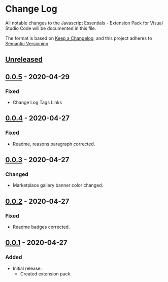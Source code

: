 # Change Log

All notable changes to the Javascript Essentials - Extension Pack for Visual Studio Code will be documented in this file.

The format is based on [Keep a Changelog](https://keepachangelog.com/en/1.0.0/),
and this project adheres to [Semantic Versioning](https://semver.org/spec/v2.0.0.html).

## [Unreleased]

## [0.0.5] - 2020-04-29

### Fixed

* Change Log Tags Links

## [0.0.4] - 2020-04-27

### Fixed

* Readme, reasons paragraph corrected.

## [0.0.3] - 2020-04-27

### Changed

* Marketplace gallery banner color changed.

## [0.0.2] - 2020-04-27

### Fixed

* Readme badges corrected.

## [0.0.1] - 2020-04-27

### Added

* Initial release.
  * Created extension pack.

[Unreleased]: https://github.com/Gydunhn/Javascript-Essentials/tree/develop
[0.0.5]: https://github.com/Gydunhn/Javascript-Essentials/releases/tag/0.0.5
[0.0.4]: https://github.com/Gydunhn/Javascript-Essentials/releases/tag/0.0.4
[0.0.3]: https://github.com/Gydunhn/Javascript-Essentials/releases/tag/0.0.3
[0.0.2]: https://github.com/Gydunhn/Javascript-Essentials/releases/tag/0.0.2
[0.0.1]: https://github.com/Gydunhn/Javascript-Essentials/releases/tag/0.0.1

